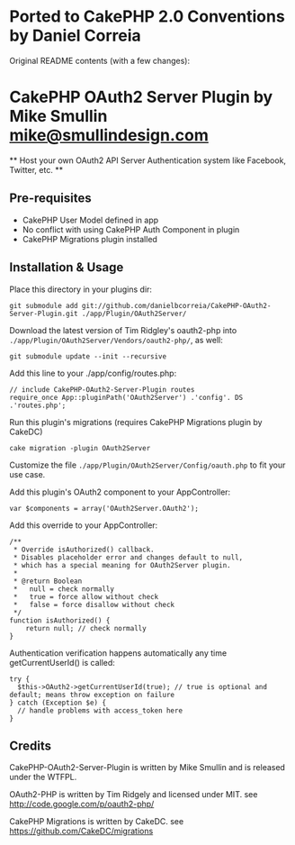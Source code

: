 Ported to CakePHP 2.0 Conventions by Daniel Correia
============

Original README contents (with a few changes):


CakePHP OAuth2 Server Plugin by Mike Smullin <mike@smullindesign.com>
============

** Host your own OAuth2 API Server Authentication system like Facebook, Twitter, etc. **

Pre-requisites
------------

* CakePHP User Model defined in app
* No conflict with using CakePHP Auth Component in plugin
* CakePHP Migrations plugin installed

Installation & Usage
------------

Place this directory in your plugins dir:

    git submodule add git://github.com/danielbcorreia/CakePHP-OAuth2-Server-Plugin.git ./app/Plugin/OAuth2Server/

Download the latest version of Tim Ridgley's oauth2-php into `./app/Plugin/OAuth2Server/Vendors/oauth2-php/`, as well:

    git submodule update --init --recursive

Add this line to your ./app/config/routes.php:

    // include CakePHP-OAuth2-Server-Plugin routes
    require_once App::pluginPath('OAuth2Server') .'config'. DS .'routes.php';

Run this plugin's migrations (requires CakePHP Migrations plugin by CakeDC)

    cake migration -plugin OAuth2Server

Customize the file `./app/Plugin/OAuth2Server/Config/oauth.php` to fit your use case.

Add this plugin's OAuth2 component to your AppController:

    var $components = array('OAuth2Server.OAuth2');

Add this override to your AppController:

    /**
     * Override isAuthorized() callback.
     * Disables placeholder error and changes default to null,
     * which has a special meaning for OAuth2Server plugin.
     *
     * @return Boolean
     *   null = check normally
     *   true = force allow without check
     *   false = force disallow without check
     */
    function isAuthorized() {
        return null; // check normally
    }

Authentication verification happens automatically any time getCurrentUserId() is called:

    try {
      $this->OAuth2->getCurrentUserId(true); // true is optional and default; means throw exception on failure
    } catch (Exception $e) {
      // handle problems with access_token here
    }

Credits
------------

CakePHP-OAuth2-Server-Plugin is written by Mike Smullin and is released under the WTFPL.

OAuth2-PHP is written by Tim Ridgely and licensed under MIT. see http://code.google.com/p/oauth2-php/

CakePHP Migrations is written by CakeDC. see https://github.com/CakeDC/migrations
